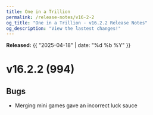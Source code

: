 ```yaml
---
title: One in a Trillion
permalink: /release-notes/v16-2-2
og_title: "One in a Trillion - v16.2.2 Release Notes"
og_description: "View the lastest changes!"
---
```

**Released:** {{ "2025-04-18" | date: "%d %b %Y" }}

# v16.2.2 (994)
## Bugs
- Merging mini games gave an incorrect luck sauce
